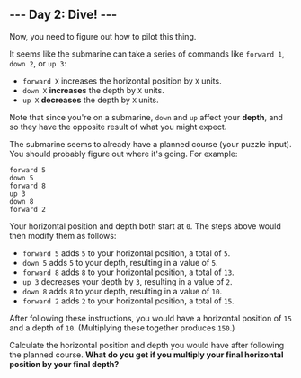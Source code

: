 ## --- Day 2: Dive! ---

Now, you need to figure out how to pilot this thing.

It seems like the submarine can take a series of commands like ``forward 1``, ``down 2``, or ``up 3``:

* ``forward X`` increases the horizontal position by ``X`` units.
* ``down X`` **increases** the depth by ``X`` units.
* ``up X`` **decreases** the depth by ``X`` units.

Note that since you're on a submarine, ``down`` and ``up`` affect your **depth**, and so they have the opposite result of what you might expect.

The submarine seems to already have a planned course (your puzzle input). You should probably figure out where it's going. For example:

    forward 5
    down 5
    forward 8
    up 3
    down 8
    forward 2

Your horizontal position and depth both start at ``0``. The steps above would then modify them as follows:

* ``forward 5`` adds ``5`` to your horizontal position, a total of ``5``.
* ``down 5`` adds ``5`` to your depth, resulting in a value of ``5``.
* ``forward 8`` adds ``8`` to your horizontal position, a total of ``13``.
* ``up 3`` decreases your depth by ``3``, resulting in a value of ``2``.
* ``down 8`` adds ``8`` to your depth, resulting in a value of ``10``.
* ``forward 2`` adds ``2`` to your horizontal position, a total of ``15``.

After following these instructions, you would have a horizontal position of ``15`` and a depth of ``10``. (Multiplying these together produces ``150``.)

Calculate the horizontal position and depth you would have after following the planned course. **What do you get if you multiply your final horizontal position by your final depth?**

